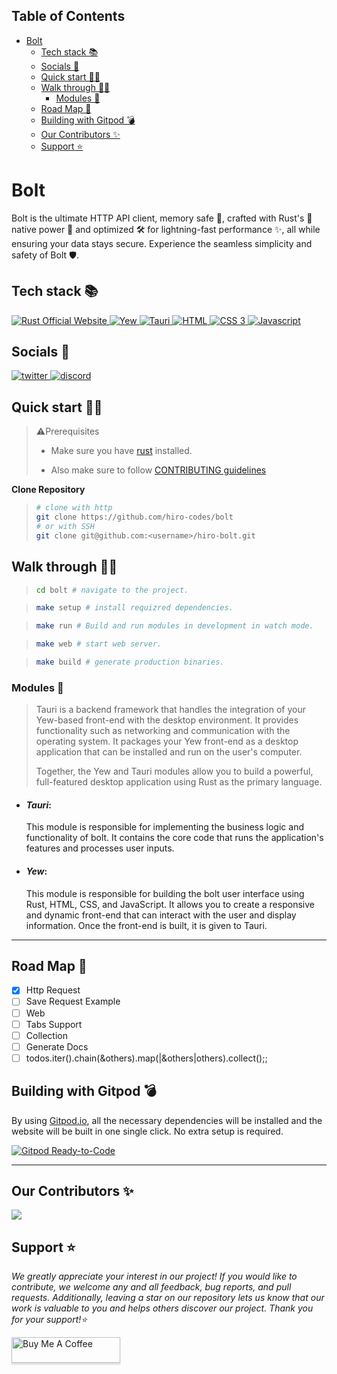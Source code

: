 ## Table of Contents

- [Bolt](#bolt)
  - [Tech stack 📚](#tech-stack-)
  - [Socials 📱](#socials-)
  - [Quick start 👩‍💻](#quick-start-)
  - [Walk through 🚶🏻](#walk-through-)
    - [Modules 🧩](#modules-)
  - [Road Map 🚧](#road-map-)
  - [Building with Gitpod 💣](#building-with-gitpod-)
  - [Our Contributors ✨](#our-contributors-)
  - [Support ⭐](#support-)

# Bolt

<!-- Native light ✨, optimized 🛠 and memory safe 🔐 http api client written in rust. -->

Bolt is the ultimate HTTP API client, memory safe 🔐, crafted with Rust's 🦀  native power 💪 and optimized 🛠 for lightning-fast performance ✨, all while ensuring your data stays secure. Experience the seamless simplicity and safety of Bolt 🛡.

## Tech stack 📚

<p>
<!-- rust stack -->
  <a href="http://rust-lang.org">
    <img src="https://img.shields.io/badge/rust-7c3aed?style=for-the-badge&logo=rust&logoColor=white" alt="Rust Official Website"/>
  </a>
  <!-- end of rust stack -->

  <!-- yew stack -->
  <a href="https://yew.rs">
    <img src="https://img.shields.io/badge/yew-7c3aed?style=for-the-badge&logo=yew&logoColor=white" alt="Yew"/>
  </a>
  <!-- end of Yew stack -->

  <!-- Tauri stack -->
  <a href="https://tauri.app">
    <img src="https://img.shields.io/badge/Tauri-7c3aed?style=for-the-badge&logo=tauri&logoColor=white" alt="Tauri"/>
  </a>
  <!-- end of tauri stack -->

  <!-- html 5 stack -->
   <a href="https://developer.mozilla.org/en-US/docs/Web/HTML">
    <img src="https://img.shields.io/badge/html-7c3aed?style=for-the-badge&logo=html5&logoColor=white" alt="HTML"/>
  <!-- End of html stack -->

  <!-- css 3 stack -->
   <a href="https://developer.mozilla.org/en-US/docs/Web/HTML">
    <img src="https://img.shields.io/badge/CSS-7c3aed?style=for-the-badge&logo=css3&logoColor=white" alt="CSS 3"/>
  <!-- End of css 3 stack -->

  <!-- Javascript stack -->
   <a href="https://developer.mozilla.org/en-US/docs/Web/JavaScript">
    <img src="https://img.shields.io/badge/javascript-7c3aed?style=for-the-badge&logo=javascript&logoColor=white" alt="Javascript"/>
  </a>
  <!-- end of javascript -->
</p>

## Socials 📱

<a href="http://twitter.com/hiro_codes" target="blank">
<img src="https://cdn-icons-png.flaticon.com/32/733/733579.png" alt="twitter">
</a>
<a href="https://discord.gg/bujCS6srrV" target="blank">
<img src="https://cdn-icons-png.flaticon.com/32/5968/5968756.png" alt="discord">
</a>

## Quick start 👩‍💻

> ⚠️Prerequisites
> 
> * Make sure you have [rust](https://www.rust-lang.org/tools/install) installed.
> 
> * Also make sure to follow [CONTRIBUTING guidelines](https://github.com/hiro-codes/bolt/blob/master/CONTRIBUTING.md)

**Clone Repository**
> ``` bash
> # clone with http
> git clone https://github.com/hiro-codes/bolt
> # or with SSH
> git clone git@github.com:<username>/hiro-bolt.git
> ```

## Walk through 🚶🏻

> ``` bash
> cd bolt # navigate to the project.
> ```

> ``` bash
> make setup # install requizred dependencies.
> ```

> ``` bash
> make run # Build and run modules in development in watch mode.
> ```

> ``` bash
> make web # start web server.
> ```

> ``` bash
> make build # generate production binaries.
> ```


### Modules 🧩

> Tauri is a backend framework that handles the integration of your Yew-based front-end with the desktop environment. It provides functionality such as networking and communication with the operating system. It packages your Yew front-end as a desktop application that can be installed and run on the user's computer.
>
> Together, the Yew and Tauri modules allow you to build a powerful, full-featured desktop application using Rust as the primary language.
* #### ***Tauri***:
    This module is responsible for implementing the business logic and functionality of bolt. It contains the core code that runs the application's features and processes user inputs.

* #### ***Yew***:
    This module is responsible for building the bolt user interface using Rust, HTML, CSS, and JavaScript. It allows you to create a responsive and dynamic front-end that can interact with the user and display information. Once the front-end is built, it is given to Tauri.

---

## Road Map 🚧
 * [x] Http Request
 * [ ] Save Request Example
 * [ ] Web
 * [ ] Tabs Support
 * [ ] Collection
 * [ ] Generate Docs
 * [ ] todos.iter().chain(&others).map(|&others|others).collect();; 
 <!-- * [ ] [&others[..]].concat(); -->

<a name="building-with-gitpod"></a>
## Building with Gitpod 💣

By using [Gitpod.io](https://www.gitpod.io), all the necessary dependencies will be installed
and the website will be built in one single click. No extra setup is required.

[![Gitpod Ready-to-Code](https://gitpod.io/button/open-in-gitpod.svg)](https://gitpod.io/#https://github.com/hiro-codes/bolt)

---

## Our Contributors ✨

<a href="https://github.com/hiro-codes/bolt/graphs/contributors">
  <img src="https://contrib.rocks/image?repo=hiro-codes/bolt" />
</a>

<!-- ## License 📝 -->

## Support ⭐

_We greatly appreciate your interest in our project! If you would like to contribute, we welcome any and all feedback, bug reports, and pull requests. Additionally, leaving a star on our repository lets us know that our work is valuable to you and helps others discover our project. Thank you for your support!⭐_

<a href="https://www.buymeacoffee.com/0xhiro" target="_blank"><img src="https://www.buymeacoffee.com/assets/img/custom_images/orange_img.png" alt="Buy Me A Coffee" style="height: 41px !important;width: 174px !important;box-shadow: 0px 3px 2px 0px rgba(190, 190, 190, 0.5) !important;-webkit-box-shadow: 0px 3px 2px 0px rgba(190, 190, 190, 0.5) !important;" ></a>